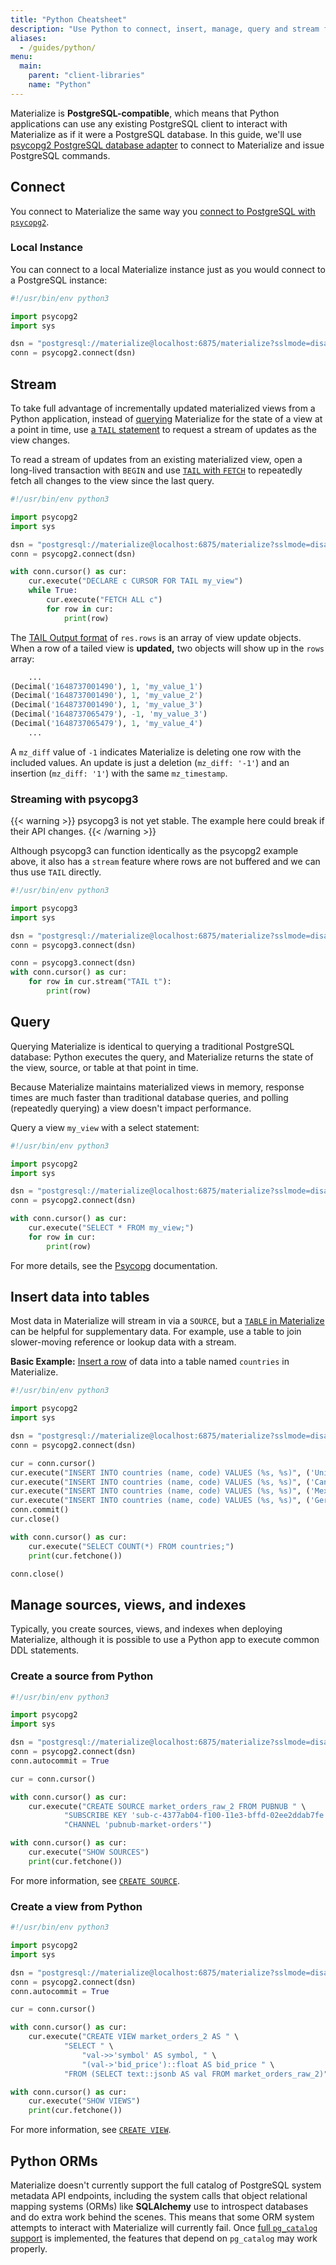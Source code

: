 ```yaml
---
title: "Python Cheatsheet"
description: "Use Python to connect, insert, manage, query and stream from Materialize."
aliases:
  - /guides/python/
menu:
  main:
    parent: "client-libraries"
    name: "Python"
---
```


Materialize is **PostgreSQL-compatible**, which means that Python applications can use any existing PostgreSQL client to interact with Materialize as if it were a PostgreSQL database. In this guide, we'll use [psycopg2 PostgreSQL database adapter](https://pypi.org/project/psycopg2/) to connect to Materialize and issue PostgreSQL commands.

## Connect

You connect to Materialize the same way you [connect to PostgreSQL with `psycopg2`](https://www.psycopg.org/docs/usage.html).

### Local Instance

You can connect to a local Materialize instance just as you would connect to a PostgreSQL instance:

```python
#!/usr/bin/env python3

import psycopg2
import sys

dsn = "postgresql://materialize@localhost:6875/materialize?sslmode=disable"
conn = psycopg2.connect(dsn)
```

## Stream

To take full advantage of incrementally updated materialized views from a Python application, instead of [querying](#query) Materialize for the state of a view at a point in time, use [a `TAIL` statement](/sql/tail/) to request a stream of updates as the view changes.

To read a stream of updates from an existing materialized view, open a long-lived transaction with `BEGIN` and use [`TAIL` with `FETCH`](/sql/tail/#tailing-with-fetch) to repeatedly fetch all changes to the view since the last query.

```python
#!/usr/bin/env python3

import psycopg2
import sys

dsn = "postgresql://materialize@localhost:6875/materialize?sslmode=disable"
conn = psycopg2.connect(dsn)

with conn.cursor() as cur:
    cur.execute("DECLARE c CURSOR FOR TAIL my_view")
    while True:
        cur.execute("FETCH ALL c")
        for row in cur:
            print(row)
```

The [TAIL Output format](/sql/tail/#output) of `res.rows` is an array of view update objects. When a row of a tailed view is **updated,** two objects will show up in the `rows` array:

```python
    ...
(Decimal('1648737001490'), 1, 'my_value_1')
(Decimal('1648737001490'), 1, 'my_value_2')
(Decimal('1648737001490'), 1, 'my_value_3')
(Decimal('1648737065479'), -1, 'my_value_3')
(Decimal('1648737065479'), 1, 'my_value_4')
    ...
```

A `mz_diff` value of `-1` indicates Materialize is deleting one row with the included values.  An update is just a deletion (`mz_diff: '-1'`) and an insertion (`mz_diff: '1'`) with the same `mz_timestamp`.

### Streaming with psycopg3

{{< warning >}}
psycopg3 is not yet stable.
The example here could break if their API changes.
{{< /warning >}}

Although psycopg3 can function identically as the psycopg2 example above,
it also has a `stream` feature where rows are not buffered and we can thus use `TAIL` directly.

```python
#!/usr/bin/env python3

import psycopg3
import sys

dsn = "postgresql://materialize@localhost:6875/materialize?sslmode=disable"
conn = psycopg3.connect(dsn)

conn = psycopg3.connect(dsn)
with conn.cursor() as cur:
    for row in cur.stream("TAIL t"):
        print(row)
```
## Query

Querying Materialize is identical to querying a traditional PostgreSQL database: Python executes the query, and Materialize returns the state of the view, source, or table at that point in time.

Because Materialize maintains materialized views in memory, response times are much faster than traditional database queries, and polling (repeatedly querying) a view doesn't impact performance.

Query a view `my_view` with a select statement:

```python
#!/usr/bin/env python3

import psycopg2
import sys

dsn = "postgresql://materialize@localhost:6875/materialize?sslmode=disable"
conn = psycopg2.connect(dsn)

with conn.cursor() as cur:
    cur.execute("SELECT * FROM my_view;")
    for row in cur:
        print(row)
```

For more details, see the [Psycopg](https://www.psycopg.org/docs/usage.html) documentation.

## Insert data into tables

Most data in Materialize will stream in via a `SOURCE`, but a [`TABLE` in Materialize](/sql/create-table/) can be helpful for supplementary data. For example, use a table to join slower-moving reference or lookup data with a stream.

**Basic Example:** [Insert a row](/sql/insert/) of data into a table named `countries` in Materialize.

```python
#!/usr/bin/env python3

import psycopg2
import sys

dsn = "postgresql://materialize@localhost:6875/materialize?sslmode=disable"
conn = psycopg2.connect(dsn)

cur = conn.cursor()
cur.execute("INSERT INTO countries (name, code) VALUES (%s, %s)", ('United States', 'US'))
cur.execute("INSERT INTO countries (name, code) VALUES (%s, %s)", ('Canada', 'CA'))
cur.execute("INSERT INTO countries (name, code) VALUES (%s, %s)", ('Mexico', 'MX'))
cur.execute("INSERT INTO countries (name, code) VALUES (%s, %s)", ('Germany', 'DE'))
conn.commit()
cur.close()

with conn.cursor() as cur:
    cur.execute("SELECT COUNT(*) FROM countries;")
    print(cur.fetchone())

conn.close()
```

## Manage sources, views, and indexes

Typically, you create sources, views, and indexes when deploying Materialize, although it is possible to use a Python app to execute common DDL statements.

### Create a source from Python

```python
#!/usr/bin/env python3

import psycopg2
import sys

dsn = "postgresql://materialize@localhost:6875/materialize?sslmode=disable"
conn = psycopg2.connect(dsn)
conn.autocommit = True

cur = conn.cursor()

with conn.cursor() as cur:
    cur.execute("CREATE SOURCE market_orders_raw_2 FROM PUBNUB " \
            "SUBSCRIBE KEY 'sub-c-4377ab04-f100-11e3-bffd-02ee2ddab7fe' " \
            "CHANNEL 'pubnub-market-orders'")

with conn.cursor() as cur:
    cur.execute("SHOW SOURCES")
    print(cur.fetchone())
```

For more information, see [`CREATE SOURCE`](/sql/create-source/).

### Create a view from Python

```python
#!/usr/bin/env python3

import psycopg2
import sys

dsn = "postgresql://materialize@localhost:6875/materialize?sslmode=disable"
conn = psycopg2.connect(dsn)
conn.autocommit = True

cur = conn.cursor()

with conn.cursor() as cur:
    cur.execute("CREATE VIEW market_orders_2 AS " \
            "SELECT " \
                "val->>'symbol' AS symbol, " \
                "(val->'bid_price')::float AS bid_price " \
            "FROM (SELECT text::jsonb AS val FROM market_orders_raw_2)")

with conn.cursor() as cur:
    cur.execute("SHOW VIEWS")
    print(cur.fetchone())
```

For more information, see [`CREATE VIEW`](/sql/create-view/).

## Python ORMs

Materialize doesn't currently support the full catalog of PostgreSQL system metadata API endpoints, including the system calls that object relational mapping systems (ORMs) like **SQLAlchemy** use to introspect databases and do extra work behind the scenes. This means that some ORM system attempts to interact with Materialize will currently fail. Once [full `pg_catalog` support](https://github.com/MaterializeInc/materialize/issues/2157) is implemented, the features that depend on `pg_catalog` may work properly.
